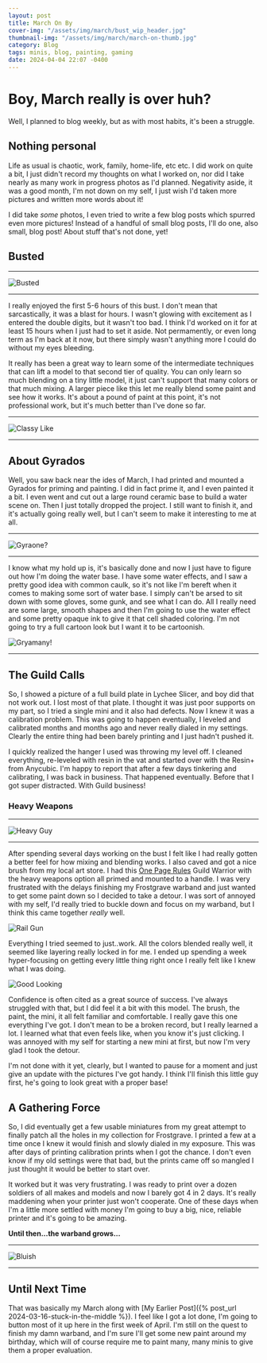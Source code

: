 ```yaml
---
layout: post
title: March On By
cover-img: "/assets/img/march/bust_wip_header.jpg"
thumbnail-img: "/assets/img/march/march-on-thumb.jpg"
category: Blog
tags: minis, blog, painting, gaming
date: 2024-04-04 22:07 -0400
---
```

# Boy, March really is over huh?

Well, I planned to blog weekly, but as with most habits, it's been a struggle. 

## Nothing personal

Life as usual is chaotic, work, family, home-life, etc etc. I did work on quite a bit,  I just didn't record my thoughts on what I worked on, nor did I take nearly as many work in progress photos as I'd planned. Negativity aside, it was a good month, I'm not down on my self, I just wish I'd taken more pictures and written more words about it!

I did take *some* photos, I even tried to write a few blog posts which spurred even more pictures! Instead of a handful of small blog posts, I'll do one, also small, blog post! About stuff that's not done, yet!

## Busted

---

![Busted](/assets/img/march/bust_wip_cool_tone_side.jpg#border)

---

I really enjoyed the first 5-6 hours of this bust. I don't mean that sarcastically, it was a blast for hours. I wasn't glowing with excitement as I entered the double digits, but it wasn't too bad. I think I'd worked on it for at least 15 hours when I just had to set it aside. Not permamently, or even long term as I'm back at it now, but there simply wasn't anything more I could do without my eyes bleeding. 

It really has been a great way to learn some of the intermediate techniques that can lift a model to that second tier of quality. You can only learn so much blending on a tiny little model, it just can't support that many colors or that much mixing. A larger piece like this let me really blend some paint and see how it works. It's about a pound of paint at this point, it's not professional work, but it's much better than I've done so far. 

---

![Classy Like](/assets/img/march/march-28-blog-stacks-4.jpg#border)

---

## About Gyrados

Well, you saw back near the ides of March, I had printed and mounted a Gyrados for priming and painting. I did in fact prime it, and I even painted it a bit. I even went and cut out a large round ceramic base to build a water scene on. Then I just totally dropped the project. I still want to finish it, and it's actually going really well, but I can't seem to make it interesting to me at all. 

---

![Gyraone?](/assets/img/march/march-on-gyraclose.jpg#border)

---

I know what my hold up is, it's basically done and now I just have to figure out how I'm doing the water base. I have some water effects, and I saw a pretty good idea with common caulk, so it's not like I'm bereft when it comes to making some sort of water base. I simply can't be arsed to sit down with some gloves, some gunk, and see what I can do. All I really  need are some large, smooth shapes and then I'm going to use the water effect and some pretty opaque ink to give it that cell shaded coloring. I'm not going to try a full cartoon look but I want it to be cartoonish. 

![Gryamany!](/assets/img/march/gyrados-scramble.jpg#border)

---

## The Guild Calls

So, I showed a picture of a full build plate in Lychee Slicer, and boy did that not work out. I lost most of that plate. I thought it was just poor supports on my part, so I tried a single mini and it also had defects. Now I knew it was a calibration problem. This was going to happen eventually, I leveled and calibrated months and months ago and never really dialed in my settings. Clearly the entire thing had been barely printing and I just hadn't pushed it. 

I quickly realized the hanger I used was throwing my level off. I cleaned everything, re-leveled with resin in the vat and started over with the Resin+ from Anycubic. I'm happy to report that after a few days tinkering and calibrating, I was back in business. That happened eventually. Before that I got super distracted. With Guild business!

### Heavy Weapons

---

![Heavy Guy](/assets/img/march/wip-roundup--13-2.jpg#border)

---

After spending several days working on the bust I felt like I had really gotten a better feel for how mixing and blending works. I also caved and got a nice brush from my local art store. I had this [One Page Rules](https://www.myminifactory.com/object/3d-print-guild-warriors-321965) Guild Warrior with the heavy weapons option all primed and mounted to a handle. I was very frustrated with the delays finishing my Frostgrave warband and just wanted to get some paint down so I decided to take a detour. I was sort of annoyed with my self, I'd really tried to buckle down and focus on my warband, but I think this came together *really* well. 

![Rail Gun](/assets/img/march-on/march-28-blog-stacks-1-2.jpg#border)


Everything I tried seemed to just..work. All the colors blended really well, it seemed like layering really locked in for me. I ended up spending a week hyper-focusing on getting every little thing right once I really felt like I knew what I was doing. 

![Good Looking](/assets/img/march/wip-roundup--12-2.jpg#border)

Confidence is often cited as a great source of success. I've always struggled with that, but I did feel it a bit with this model. The brush, the paint, the mini, it all felt familiar and comfortable. I really gave this one everything I've got. I don't mean to be a broken record, but I really learned a lot. I learned what that even feels like, when you know it's just clicking. I was annoyed with my self for starting a new mini at first, but now I'm very glad I took the detour. 

I'm not done with it yet, clearly, but I wanted to pause for a moment and just give an update with the pictures I've got handy. I think I'll finish this little guy first, he's going to look great with a proper base!

## A Gathering Force

So, I did eventually get a few usable miniatures from my great attempt to finally patch all the holes in my collection for Frostgrave. I printed a few at a time once I knew it would finish and slowly dialed in my exposure. This was after days of printing calibration prints when I got the chance. I don't even know if my old settings were that bad, but the prints came off so mangled I just thought it would be better to start over. 

It worked but it was very frustrating. I was ready to print over a dozen soldiers of all makes and models and now I barely got 4 in 2 days. It's really maddening when your printer just won't cooperate. One of these days when I'm a little more settled with money I'm going to buy a big, nice, reliable printer and it's going to be amazing. 

**Until then...the warband grows...**

---

![Bluish](/assets/img/march/wip-roundup--01.jpg#border)

---

## Until Next Time

That was basically my March along with [My Earlier Post]({% post_url 2024-03-16-stuck-in-the-middle %}). I feel like I got a lot done, I'm going to button most of it up here in the first week of April. I'm still on the quest to finish my damn warband, and I'm sure I'll get some new paint around my birthday, which will of course require me to paint many, many minis to give them a proper evaluation. 






